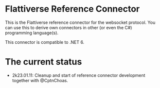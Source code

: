 # Flattiverse Reference Connector

This is the Flattiverse reference connector for the websocket protocol. You can use this to derive own connectors in other (or even the C#) programming language(s).

This connector is compatible to .NET 6.

# The current status

* 2k23.01.11: Cleanup and start of reference connector development together with @CptnChoas.